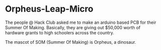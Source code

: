 # Orpheus-Leap-Micro

The people @ Hack Club asked me to make an arduino based PCB for their Summer Of Making. Basically, they are giving out $50,000 worth of hardware grants to high schoolers across the country. 

The mascot of SOM (Summer Of Making) is Orpheus, a dinosaur. 
